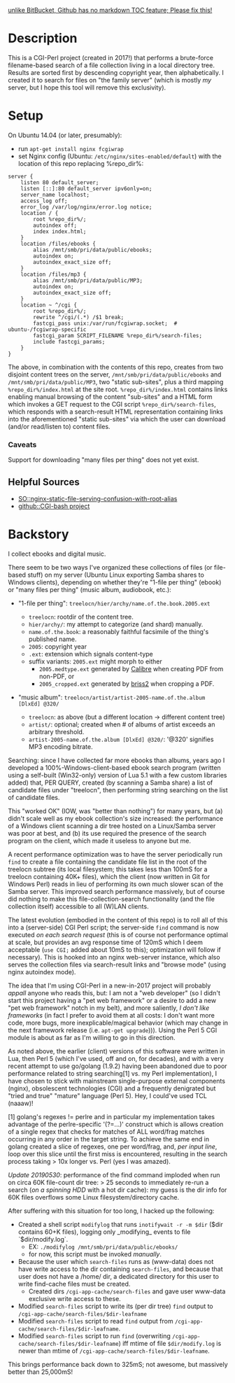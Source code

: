 [unlike BitBucket, Github has no markdown TOC feature; Please fix this!](https://github.com/isaacs/github/issues/215)

# Description

This is a CGI-Perl project (created in 2017!) that performs a brute-force
filename-based search of a file collection living in a local directory tree.
Results are sorted first by descending copyright year, then alphabetically.  I
created it to search for files on "the family server" (which is mostly _my_
server, but I hope this tool will remove this exclusivity).

# Setup

On Ubuntu 14.04 (or later, presumably):
  * run `apt-get install nginx fcgiwrap`
  * set Nginx config (Ubuntu: `/etc/nginx/sites-enabled/default`) with the location of this repo replacing %repo_dir%:
```
server {
    listen 80 default_server;
    listen [::]:80 default_server ipv6only=on;
    server_name localhost;
    access_log off;
    error_log /var/log/nginx/error.log notice;
    location / {
        root %repo_dir%/;
        autoindex off;
        index index.html;
    }
    location /files/ebooks {
        alias /mnt/smb/pri/data/public/ebooks;
        autoindex on;
        autoindex_exact_size off;
    }
    location /files/mp3 {
        alias /mnt/smb/pri/data/public/MP3;
        autoindex on;
        autoindex_exact_size off;
    }
    location ~ ^/cgi {
        root %repo_dir%/;
        rewrite ^/cgi/(.*) /$1 break;
        fastcgi_pass unix:/var/run/fcgiwrap.socket;  # ubuntu-/fcgiwrap-specific
        fastcgi_param SCRIPT_FILENAME %repo_dir%/search-files;
        include fastcgi_params;
    }
}
```

The above, in combination with the contents of this repo, creates from two
disjoint content trees on the server, `/mnt/smb/pri/data/public/ebooks` and
`/mnt/smb/pri/data/public/MP3`, two "static sub-sites", plus a third mapping
`%repo_dir%/index.html` at the site root. `%repo_dir%/index.html` contains
links enabling manual browsing of the content "sub-sites" and a HTML form
which invokes a GET request to the CGI script `%repo_dir%/search-files`,
which responds with a search-result HTML representation containing links into
the aforementioned "static sub-sites" via which the user can download (and/or
read/listen to) content files.

### Caveats

Support for downloading "many files per thing" does not yet exist.

## Helpful Sources
  * [SO::nginx-static-file-serving-confusion-with-root-alias]( https://stackoverflow.com/questions/10631933/nginx-static-file-serving-confusion-with-root-alias)
  * [github::CGI-bash project]( https://github.com/ruudud/cgi)

# Backstory

I collect ebooks and digital music.

There seem to be two ways I've organized these collections of files (or file-based
stuff) on my server (Ubuntu Linux exporting Samba shares to Windows clients),
depending on whether they're "1-file per thing" (ebook) or "many files per
thing" (music album, audiobook, etc.):

 * "1-file per thing": `treelocn/hier/archy/name.of.the.book.2005.ext`
     * `treelocn`: rootdir of the content tree.
     * `hier/archy/`: my attempt to categorize (and shard) manually.
     * `name.of.the.book`: a reasonably faithful facsimile of the thing's published name.
     * `2005`: copyright year
     * `.ext`: extension which signals content-type
     * suffix variants: `2005.ext` might morph to either
         * `2005.medtype.ext` generated by [Calibre](https://calibre-ebook.com/ ) when creating PDF from non-PDF, or
         * `2005_cropped.ext` generated by [briss2](https://github.com/fwmechanic/briss2 ) when cropping a PDF.

 * "music album": `treelocn/artist/artist-2005-name.of.the.album [DlxEd] @320/`
     * `treelocn`: as above (but a different location -> different content tree)
     * `artist/`: optional; created when # of albums of artist exceeds an arbitrary threshold.
     * `artist-2005-name.of.the.album [DlxEd] @320/`: '@320' signifies MP3 encoding bitrate.

Searching: since I have collected far more ebooks than albums, years ago I
developed a 100%-Windows-client-based ebook search program (written using a
self-built (Win32-only) version of Lua 5.1 with a few custom libraries added)
that, PER QUERY, created (by scanning a Samba share) a list of candidate
files under "treelocn", then performing string searching on the list of
candidate files.

This "worked OK" (IOW, was "better than nothing") for many years, but (a) didn't scale
well as my ebook collection's size increased: the performance of a Windows client
scanning a dir tree hosted on a Linux/Samba server was poor at best, and (b) its
use required the presence of the search program on the client, which made it
useless to anyone but me.

A recent performance optimization was to have the server periodically run `find`
to create a file containing the candidate file list in the root of the treelocn
subtree (its local filesystem; this takes less than 100mS for a treelocn
containing 40K+ files), which the client (now written in Git for Windows Perl)
reads in lieu of performing its own much slower scan of the Samba server.  This
improved search performance massively, but of course did nothing to make this
file-collection-search functionality (and the file collection itself) accessible
to all (W)LAN clients.

The latest evolution (embodied in the content of this repo) is to roll all of
this into a (server-side) CGI Perl script; the server-side `find` command is now
executed _on each search request_ (this is of course not performance optimal at
scale, but provides an avg response time of 120mS which I deem acceptable (`use
CGI;` added about 10mS to this); optimization will follow if necessary).  This is
hooked into an nginx web-server instance, which also serves the collection files
via search-result links and "browse mode" (using nginx autoindex mode).

The idea that I'm using CGI-Perl in a new-in-2017 project will probably
_appall_ anyone who reads this, but: I am not a "web developer" (so I didn't
start this project having a "pet web framework" or a desire to add a new "pet
web framework" notch in my belt), and more saliently, _I don't like
frameworks_ (in fact I prefer to avoid them at all costs: I don't want more
code, more bugs, more inexplicable/magical behavior (which may change in the
next framework release (i.e. `apt-get upgrade`))).  Using the Perl 5 CGI
module is about as far as I'm willing to go in this direction.

As noted above, the earlier (client) versions of this software were written
in Lua, then Perl 5 (which I've used, off and on, for decades), and with a
very recent attempt to use go/golang (1.9.2) having been abandoned due to
poor performance related to string searching[1] vs. my Perl implementation),
I have chosen to stick with mainstream single-purpose external components
(nginx), obsolescent technologies (CGI) and a frequently denigrated but
"tried and true" "mature" language (Perl 5).  Hey, I could've used TCL
(naaaw)!

[1] golang's regexes != perlre and in particular my implementation takes
advantage of the perlre-specific '(?=...)' construct which is allows creation
of a single regex that checks for matches of ALL word/frag matches occurring
in any order in the target string.  To achieve the same end in golang created
a slice of regexes, one per word/frag, and, _per input line_, loop over this
slice until the first miss is encountered, resulting in the search process
taking > 10x longer vs. Perl (yes I was amazed).

*Update 20190530*: performance of the find command imploded when run on
circa 60K file-count dir tree: > 25 seconds to immediately re-run a search
(_on a spinning HDD_ with a hot dir cache): my guess is the dir info for 60K
files overflows some Linux filesystem/directory cache.

After suffering with this situation for too long, I hacked up the following:

 * Created a shell script `modifylog` that runs `inotifywait -r -m $dir` ($dir contains 60+K files),
   logging only _modifying_ events to file `$dir/modify.log`.
    * EX: `./modifylog /mnt/smb/pri/data/public/ebooks/`
    * for now, this script must be invoked _manually_.
 * Because the user which `search-files` runs as (www-data) does not have write access to the dir containing `search-files`, and because that user does not have a /home/ dir, a dedicated directory for this user to write find-cache files must be created.
    * Created dirs `/cgi-app-cache/search-files` and gave user www-data exclusive write access to these.
 * Modified `search-files` script to write its (per dir tree) `find` output to `/cgi-app-cache/search-files/$dir-leafname`
 * Modified `search-files` script to read `find` output from `/cgi-app-cache/search-files/$dir-leafname`.
 * Modified `search-files` script to run `find` (overwriting `/cgi-app-cache/search-files/$dir-leafname`) iff mtime of file `$dir/modify.log` is newer than mtime of `/cgi-app-cache/search-files/$dir-leafname`.

This brings performance back down to 325mS; not awesome, but massively better than 25,000mS!

